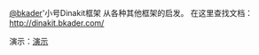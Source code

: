 <p><a href="https://github.com/bkader">@bkader</a>'小号Dinakit框架
从各种其他框架的启发。
在这里查找文档： <a href="http://dinakit.bkader.com/">http://dinakit.bkader.com/</a></p>
演示：<a href="http://2947721120.github.io/Dinakit/">演示</a>
